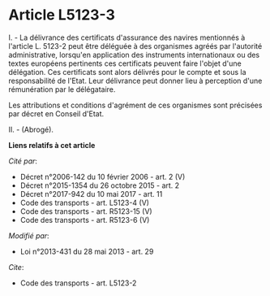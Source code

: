 # Article L5123-3

I. - La délivrance des certificats d'assurance des navires mentionnés à l'article L. 5123-2 peut être déléguée à des
organismes agréés par l'autorité administrative, lorsqu'en application des instruments internationaux ou des textes européens
pertinents ces certificats peuvent faire l'objet d'une délégation. Ces certificats sont alors délivrés pour le compte et sous
la responsabilité de l'Etat. Leur délivrance peut donner lieu à perception d'une rémunération par le délégataire. 

Les attributions et conditions d'agrément de ces organismes sont précisées par décret en Conseil d'Etat. 

II. - (Abrogé).

**Liens relatifs à cet article**

_Cité par_:

  - Décret n°2006-142 du 10 février 2006 - art. 2 (V)
  - Décret n°2015-1354 du 26 octobre 2015 - art. 2
  - Décret n°2017-942 du 10 mai 2017 - art. 11
  - Code des transports - art. L5123-4 (V)
  - Code des transports - art. R5123-15 (V)
  - Code des transports - art. R5123-6 (V)

_Modifié par_:

  - Loi n°2013-431 du 28 mai 2013 - art. 29

_Cite_:

  - Code des transports - art. L5123-2
